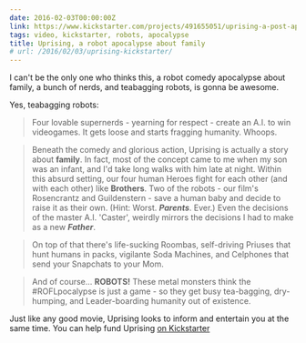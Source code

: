```yaml
---
date: 2016-02-03T00:00:00Z
link: https://www.kickstarter.com/projects/491655051/uprising-a-post-apocalyptice-robot-comedy
tags: video, kickstarter, robots, apocalypse
title: Uprising, a robot apocalypse about family
# url: /2016/02/03/uprising-kickstarter/
---
```


I can't be the only one who thinks this, a robot comedy apocalypse about family, a bunch of nerds, and teabagging robots, is gonna be awesome. 

Yes, teabagging robots: 

> Four lovable supernerds - yearning for respect - create an A.I. to win videogames. It gets loose and starts fragging humanity. Whoops.


> Beneath the comedy and glorious action, Uprising is actually a story about **family**. In fact, most of the concept came to me when my son was an infant, and I'd take long walks with him late at night. Within this absurd setting, our four human Heroes fight for each other (and with each other) like **Brothers**. Two of the robots - our film's Rosencrantz and Guildenstern - save a human baby and decide to raise it as their own. (Hint: Worst. ***Parents***. Ever.) Even the decisions of the master A.I. 'Caster', weirdly mirrors the decisions I had to make as a new ***Father***.


> On top of that there's life-sucking Roombas, self-driving Priuses that hunt humans in packs, vigilante Soda Machines, and Celphones that send your Snapchats to your Mom.


> And of course... **ROBOTS!** These metal monsters think the #ROFLpocalypse is just a game - so they get busy tea-bagging, dry-humping, and Leader-boarding humanity out of existence. 

Just like any good movie, Uprising looks to inform and entertain you at the same time. You can help fund Uprising [on Kickstarter](https://www.kickstarter.com/projects/491655051/uprising-a-post-apocalyptice-robot-comedy)